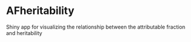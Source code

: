 # AFheritability
Shiny app for visualizing the relationship between the attributable fraction and heritability

